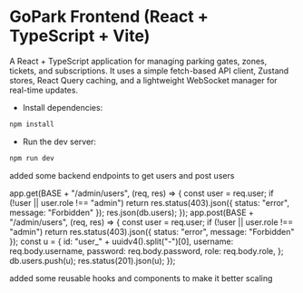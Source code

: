 # GoPark Frontend (React + TypeScript + Vite)

A React + TypeScript application for managing parking gates, zones, tickets, and subscriptions. It uses a simple fetch-based API client, Zustand stores, React Query caching, and a lightweight WebSocket manager for real-time updates.

- Install dependencies:
```bash
npm install
```

- Run the dev server:
```bash
npm run dev
```
added some backend endpoints to get users and post users 

app.get(BASE + "/admin/users", (req, res) => {
  const user = req.user;
  if (!user || user.role !== "admin")
    return res.status(403).json({ status: "error", message: "Forbidden" });
  res.json(db.users);
});
app.post(BASE + "/admin/users", (req, res) => {
  const user = req.user;
  if (!user || user.role !== "admin")
    return res.status(403).json({ status: "error", message: "Forbidden" });
  const u = {
    id: "user_" + uuidv4().split("-")[0],
    username: req.body.username,
    password: req.body.password,
    role: req.body.role,
  };
  db.users.push(u);
  res.status(201).json(u);
});

added some reusable hooks and components to make it better scaling 